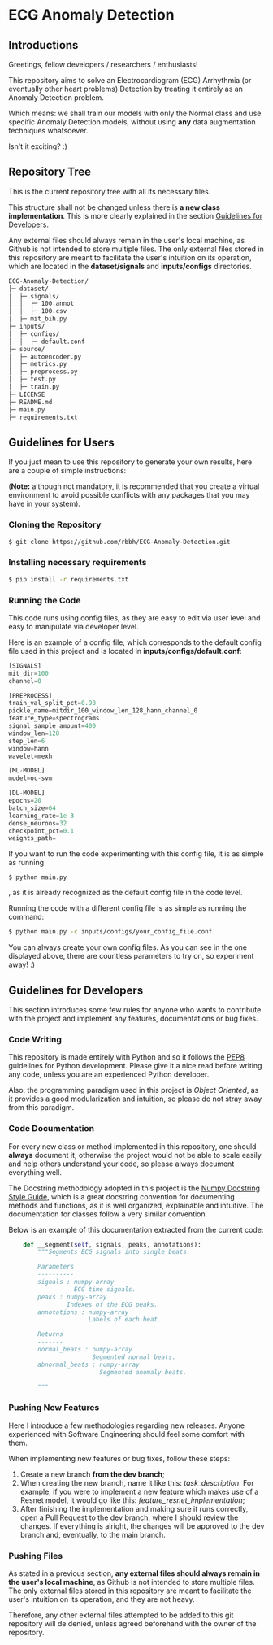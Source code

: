 # ECG Anomaly Detection
## Introductions
Greetings, fellow developers / researchers / enthusiasts! 

This repository aims to solve an Electrocardiogram (ECG) Arrhythmia (or eventually other heart problems) Detection by treating it entirely as an Anomaly Detection problem. 

Which means: we shall train our models with only the Normal class and use specific Anomaly Detection models, without using **any** data augmentation techniques whatsoever.

Isn't it exciting? :)

## Repository Tree
This is the current repository tree with all its necessary files. 

This structure shall not be changed unless there is **a new class implementation**. This is more clearly explained in the section [Guidelines for Developers](#guidelines-for-developers).

Any external files should always remain in the user's local machine, as Github is not intended to store multiple files. The only external files stored in this repository are meant to facilitate the user's intuition on its operation, which are located in the **dataset/signals** and **inputs/configs** directories.  

```bash
ECG-Anomaly-Detection/
├─ dataset/
│  ├─ signals/
│  │  ├─ 100.annot
│  │  ├─ 100.csv
│  ├─ mit_bih.py
├─ inputs/
│  ├─ configs/
│  │  ├─ default.conf
├─ source/
│  ├─ autoencoder.py
│  ├─ metrics.py
│  ├─ preprocess.py
│  ├─ test.py
│  ├─ train.py
├─ LICENSE
├─ README.md
├─ main.py
├─ requirements.txt
```


## Guidelines for Users
If you just mean to use this repository to generate your own results, here are a couple of simple instructions:


(**Note:** although not mandatory, it is recommended that you create a virtual environment to avoid possible conflicts with any packages that you may have in your system).

### Cloning the Repository 
```bash
$ git clone https://github.com/rbbh/ECG-Anomaly-Detection.git
```
### Installing necessary requirements
```bash
$ pip install -r requirements.txt
```
### Running the Code
This code runs using config files, as they are easy to edit via user level and easy to manipulate via developer level.

Here is an example of a config file, which corresponds to the default config file used in this project and is located in **inputs/configs/default.conf**:

```python
[SIGNALS]
mit_dir=100
channel=0

[PREPROCESS]
train_val_split_pct=0.98
pickle_name=mitdir_100_window_len_128_hann_channel_0
feature_type=spectrograms
signal_sample_amount=400
window_len=128
step_len=6
window=hann
wavelet=mexh

[ML-MODEL]
model=oc-svm

[DL-MODEL]
epochs=20
batch_size=64
learning_rate=1e-3
dense_neurons=32
checkpoint_pct=0.1
weights_path=
```

If you want to run the code experimenting with this config file, it is as simple as running
```
$ python main.py
```
, as it is already recognized as the default config file in the code level.


Running the code with a different config file is as simple as running the command:

```bash
$ python main.py -c inputs/configs/your_config_file.conf
```
You can always create your own config files. As you can see in the one displayed above, there are countless parameters to try on, so experiment away! :)

## Guidelines for Developers 
This section introduces some few rules for anyone who wants to contribute with the project and implement any features, documentations or bug fixes.

### Code Writing
This repository is made entirely with Python and so it follows the [PEP8](https://www.python.org/dev/peps/pep-0008/) guidelines for Python development. Please give it a nice read before writing any code, unless you are an experienced Python developer. 

Also, the programming paradigm used in this project is *Object Oriented*, as it provides a good modularization and intuition, so please do not stray away from this paradigm.

### Code Documentation
For every new class or method implemented in this repository, one should **always** document it, otherwise the project would not be able to scale easily and help others understand your code, so please always document everything well.

The Docstring methodology adopted in this project is the [Numpy Docstring Style Guide](https://numpydoc.readthedocs.io/en/latest/format.html), which is a great docstring convention for documenting methods and functions, as it is well organized, explainable and intuitive. The documentation for classes follow a very similar convention. 

Below is an example of this documentation extracted from the current code:
```python
    def __segment(self, signals, peaks, annotations):
        """Segments ECG signals into single beats.

        Parameters
        ----------
        signals : numpy-array
                  ECG time signals.
        peaks : numpy-array
                Indexes of the ECG peaks.
        annotations : numpy-array
                      Labels of each beat.

        Returns
        -------
        normal_beats : numpy-array
                       Segmented normal beats.
        abnormal_beats : numpy-array
                         Segmented anomaly beats.

        """
```

### Pushing New Features
Here I introduce a few methodologies regarding new releases. Anyone experienced with Software Engineering should feel some comfort with them.

When implementing new features or bug fixes, follow these steps:

1. Create a new branch **from the dev branch**;
2. When creating the new branch, name it like this: *task_description*. For example, if you were to implement a new feature which makes use of a Resnet model, it would go like this: *feature_resnet_implementation*;
3. After finishing the implementation and making sure it runs correctly, open a Pull Request to the dev branch, where I should review the changes. If everything is alright, the changes will be approved to the dev branch and, eventually, to the main branch.

### Pushing Files
As stated in a previous section, **any external files should always remain in the user's local machine**, as Github is not intended to store multiple files. The only external files stored in this repository are meant to facilitate the user's intuition on its operation, and they are not heavy. 

Therefore, any other external files attempted to be added to this git repository will de denied, unless agreed beforehand with the owner of the repository.

